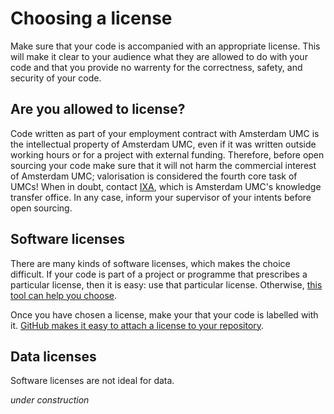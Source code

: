 # Choosing a license
Make sure that your code is accompanied with an appropriate license. This will make it clear to your audience what they are allowed to do with your code and that you provide no warrenty for the correctness, safety, and security of your code.

## Are you allowed to license?
Code written as part of your employment contract with Amsterdam UMC is the intellectual property of Amsterdam UMC, even if it was written outside working hours or for a project with external funding. Therefore, before open sourcing your code make sure that it will not harm the commercial interest of Amsterdam UMC; valorisation is considered the fourth core task of UMCs! When in doubt, contact [IXA](https://www.ixa.nl), which is Amsterdam UMC's knowledge transfer office.
In any case, inform your supervisor of your intents before open sourcing.

## Software licenses
There are many kinds of software licenses, which makes the choice difficult. If your code is part of a project or programme that prescribes a particular license, then it is easy: use that particular license. Otherwise, [this tool can help you choose](https://choosealicense.com).

Once you have chosen a license, make your that your code is labelled with it. 
[GitHub makes it easy to attach a license to your repository](https://docs.github.com/en/communities/setting-up-your-project-for-healthy-contributions/adding-a-license-to-a-repository).

## Data licenses
Software licenses are not ideal for data. 

_under construction_
